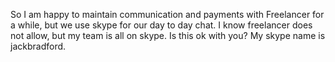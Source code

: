 So I am happy to maintain communication and payments with Freelancer for a while, but we use skype for our day to day chat.  I know freelancer does not allow, but my team is all on skype.  Is this ok with you?  My skype name is jackbradford.
